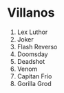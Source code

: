 
# Villanos

1. Lex Luthor
2. Joker
3. Flash Reverso
4. Doomsday
5. Deadshot
6. Venom
7. Capitan Frío
8. Gorilla Grod